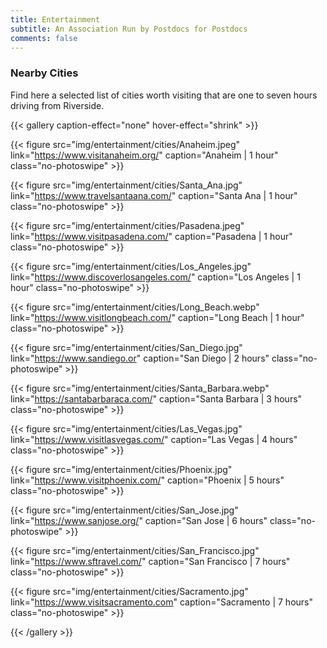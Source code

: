 ```yaml
---
title: Entertainment
subtitle: An Association Run by Postdocs for Postdocs
comments: false
---
```


### Nearby Cities
Find here a selected list of cities worth visiting that are one to seven hours driving from Riverside.

{{< gallery caption-effect="none" hover-effect="shrink" >}}
  
  {{< figure src="img/entertainment/cities/Anaheim.jpeg" 
  link="https://www.visitanaheim.org/" 
  caption="Anaheim | 1 hour"
  class="no-photoswipe" >}}
  
  {{< figure src="img/entertainment/cities/Santa_Ana.jpg" 
  link="https://www.travelsantaana.com/" 
  caption="Santa Ana | 1 hour"
  class="no-photoswipe" >}}
  
  {{< figure src="img/entertainment/cities/Pasadena.jpeg" 
  link="https://www.visitpasadena.com/" 
  caption="Pasadena | 1 hour"
  class="no-photoswipe" >}}
  
  {{< figure src="img/entertainment/cities/Los_Angeles.jpg" 
  link="https://www.discoverlosangeles.com/" 
  caption="Los Angeles | 1 hour"
  class="no-photoswipe" >}}
  
  {{< figure src="img/entertainment/cities/Long_Beach.webp" 
  link="https://www.visitlongbeach.com/" 
  caption="Long Beach | 1 hour"
  class="no-photoswipe" >}}
  
  {{< figure src="img/entertainment/cities/San_Diego.jpg" 
  link="https://www.sandiego.or" 
  caption="San Diego | 2 hours"
  class="no-photoswipe" >}}
  
  {{< figure src="img/entertainment/cities/Santa_Barbara.webp" 
  link="https://santabarbaraca.com/" 
  caption="Santa Barbara | 3 hours"
  class="no-photoswipe" >}}
  
  {{< figure src="img/entertainment/cities/Las_Vegas.jpg" 
  link="https://www.visitlasvegas.com/" 
  caption="Las Vegas | 4 hours"
  class="no-photoswipe" >}}
  
  {{< figure src="img/entertainment/cities/Phoenix.jpg" 
  link="https://www.visitphoenix.com/" 
  caption="Phoenix | 5 hours"
  class="no-photoswipe" >}}
  
  {{< figure src="img/entertainment/cities/San_Jose.jpg" 
  link="https://www.sanjose.org/" 
  caption="San Jose | 6 hours"
  class="no-photoswipe" >}}
  
  {{< figure src="img/entertainment/cities/San_Francisco.jpg" 
  link="https://www.sftravel.com/" 
  caption="San Francisco | 7 hours"
  class="no-photoswipe" >}}
  
  {{< figure src="img/entertainment/cities/Sacramento.jpg" 
  link="https://www.visitsacramento.com" 
  caption="Sacramento | 7 hours"
  class="no-photoswipe" >}}

{{< /gallery >}}